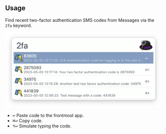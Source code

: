 ## Usage

Find recent two-factor authentication SMS codes from Messages via the `2fa` keyword.

![Showing recent 2fa code](images/2fa.png)

* <kbd>↩</kbd> Paste code to the frontmost app.
* <kbd>⌘</kbd><kbd>↩</kbd> Copy code.
* <kbd>⌥</kbd><kbd>↩</kbd> Simulate typing the code.
